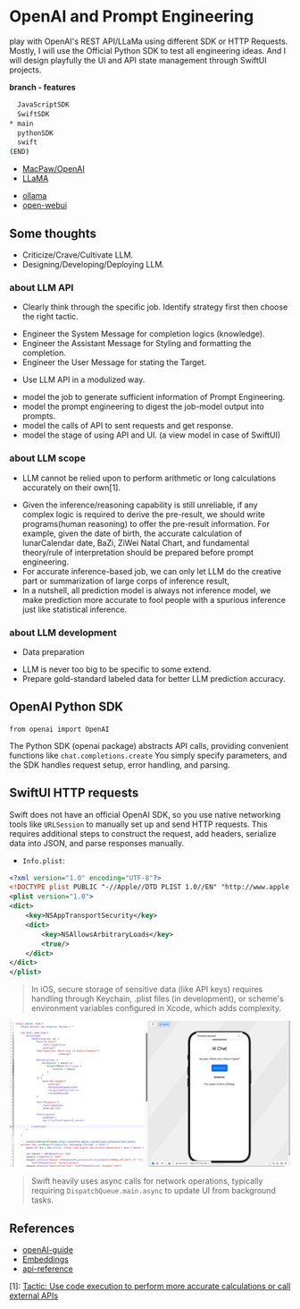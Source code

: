 # OpenAI and Prompt Engineering

play with OpenAI's REST API/LLaMa using different SDK or HTTP Requests. Mostly, I will use the Official Python SDK to test all engineering ideas. And I will design playfully the UI and API state management through SwiftUI projects.

**branch - features**
```bash
  JavaScriptSDK
  SwiftSDK
* main
  pythonSDK
  swift
(END)
```

- [MacPaw/OpenAI](https://github.com/MacPaw/OpenAI.git)
- [LLaMA](https://www.llama.com)
 * [ollama](https://ollama.com)
  * [open-webui](https://github.com/open-webui/open-webui.git)

## Some thoughts 

- Criticize/Crave/Cultivate LLM.
- Designing/Developing/Deploying LLM.

### about LLM API

- Clearly think through the specific job. Identify strategy first then choose the right tactic.
 * Engineer the System Message for completion logics (knowledge).
 * Engineer the Assistant Message for Styling and formatting the completion.
 * Engineer the User Message for stating the Target.
- Use LLM API in a modulized way.
 * model the job to generate sufficient information of Prompt Engineering.
 * model the prompt engineering to digest the job-model output into prompts. 
 * model the calls of API to sent requests and get response.
 * model the stage of using API and UI. (a view model in case of SwiftUI)

### about LLM scope

- LLM cannot be relied upon to perform arithmetic or long calculations accurately on their own[1].
 * Given the inference/reasoning capability is still unreliable, if any complex logic is required to derive the pre-result, we should write programs(human reasoning) to offer the pre-result information. For example, given the date of birth, the accurate calculation of lunarCalendar date, BaZi, ZiWei Natal Chart, and fundamental theory/rule of interpretation should be prepared before prompt engineering.
 * For accurate inference-based job, we can only let LLM do the creative part or summarization of large corps of inference result,
 * In a nutshell, all prediction model is always not inference model, we make prediction more accurate to fool people with a spurious inference just like statistical inference.

### about LLM development
- Data preparation 
 * LLM is never too big to be specific to some extend.
 * Prepare gold-standard labeled data for better LLM prediction accuracy.


## OpenAI Python SDK

`from openai import OpenAI`

The Python SDK (openai package) abstracts API calls, providing convenient functions like `chat.completions.create` You simply specify parameters, and the SDK handles request setup, error handling, and parsing.

## SwiftUI HTTP requests

Swift does not have an official OpenAI SDK, so you use native networking tools like `URLSession` to manually set up and send HTTP requests. This requires additional steps to construct the request, add headers, serialize data into JSON, and parse responses manually.

- `Info.plist`: 

```xml
<?xml version="1.0" encoding="UTF-8"?>
<!DOCTYPE plist PUBLIC "-//Apple//DTD PLIST 1.0//EN" "http://www.apple.com/DTDs/PropertyList-1.0.dtd">
<plist version="1.0">
<dict>
	<key>NSAppTransportSecurity</key>
	<dict>
		<key>NSAllowsArbitraryLoads</key>
		<true/>
	</dict>
</dict>
</plist>
```
>In iOS, secure storage of sensitive data (like API keys) requires handling through Keychain, .plist files (in development), or scheme's environment variables configured in Xcode, which adds complexity.

![](./images/openai-swift1.png)

>Swift heavily uses async calls for network operations, typically requiring `DispatchQueue.main.async` to update UI from background tasks. 

## References

- [openAI-guide](https://platform.openai.com/docs/overview)
- [Embeddings](https://platform.openai.com/docs/guides/embeddings)
- [api-reference](https://platform.openai.com/docs/api-reference/introduction)

[1]: [Tactic: Use code execution to perform more accurate calculations or call external APIs](https://platform.openai.com/docs/guides/prompt-engineering/tactic-use-code-execution-to-perform-more-accurate-calculations-or-call-external-apis)
